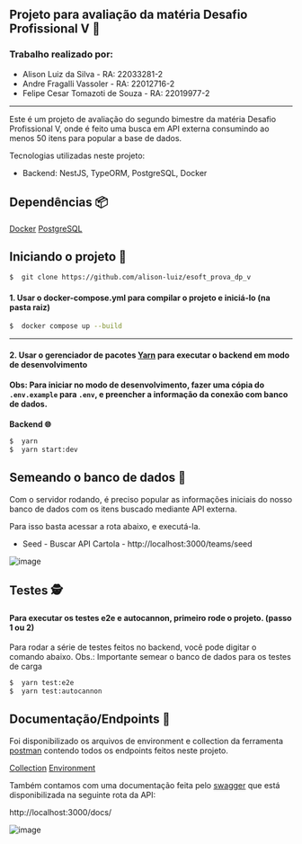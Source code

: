 ## Projeto para avaliação da matéria Desafio Profissional V 🚀

### Trabalho realizado por:

- Alison Luiz da Silva - RA: 22033281-2
- Andre Fragalli Vassoler - RA: 22012716-2
- Felipe Cesar Tomazoti de Souza - RA: 22019977-2

 ___  
 
Este é um projeto de avaliação do segundo bimestre da matéria Desafio Profissional V, onde é feito uma busca em API externa consumindo ao menos 50 itens para popular a base de dados.

Tecnologias utilizadas neste projeto:

- Backend: NestJS, TypeORM, PostgreSQL, Docker

## Dependências 📦

[Docker](https://www.docker.com/)
[PostgreSQL](https://www.postgresql.org/)

## Iniciando o projeto 🚩

```bash
$  git clone https://github.com/alison-luiz/esoft_prova_dp_v
```  

#### 1. Usar o docker-compose.yml para compilar o projeto e iniciá-lo (na pasta raiz)

```bash
$  docker compose up --build
```

---

#### 2. Usar o gerenciador de pacotes [Yarn](https://yarnpkg.com/) para executar o backend em modo de desenvolvimento

#### Obs: Para iniciar no modo de desenvolvimento, fazer uma cópia do `.env.example` para `.env`, e preencher a informação da conexão com banco de dados.

**Backend 🌐**

```bash
$  yarn
$  yarn start:dev
```

## Semeando o banco de dados 🌾

Com o servidor rodando, é preciso popular as informações iniciais do nosso banco de dados com os itens buscado mediante API externa.

Para isso basta acessar a rota abaixo, e executá-la.

 - Seed - Buscar API Cartola - http://localhost:3000/teams/seed

![image](https://github.com/alison-luiz/esoft_prova_dp_v/assets/89758128/d08995dc-167b-429f-a803-f69c516de03a)

## Testes 🕵️

#### Para executar os testes e2e e autocannon, primeiro rode o projeto. (passo 1 ou 2)

Para rodar a série de testes feitos no backend, você pode digitar o comando abaixo.
Obs.: Importante semear o banco de dados para os testes de carga

```bash
$  yarn test:e2e
$  yarn test:autocannon
```

## Documentação/Endpoints 📰

Foi disponibilizado os arquivos de environment e collection da ferramenta [postman](https://www.postman.com/) contendo todos os endpoints feitos neste projeto.

[Collection](https://github.com/alison-luiz/esoft_prova_dp_v/blob/main/postman/DP%20V%20-%20Prova%202%C2%BA%20bimestre.postman_collection.json)
[Environment](https://github.com/alison-luiz/esoft_prova_dp_v/blob/main/postman/DP%20V%20-%20Prova%202%C2%BA%20bimestre.postman_environment.json)  

Também contamos com uma documentação feita pelo [swagger](https://swagger.io/) que está disponibilizada na seguinte rota da API:  

http://localhost:3000/docs/

![image](https://github.com/alison-luiz/esoft_prova_dp_v/assets/89758128/b075eee5-5bdc-40a0-aebe-fce455086c47)

